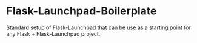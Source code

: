 # Flask-Launchpad-Boilerplate


Standard setup of Flask-Launchpad that can be use as a starting point for any Flask + Flask-Launchpad project.